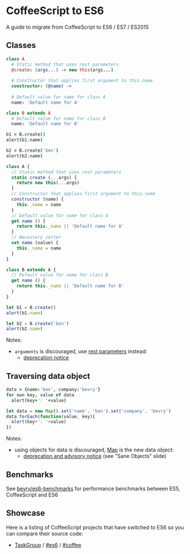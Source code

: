 # CoffeeScript to ES6

A guide to migrate from CoffeeScript to ES6 / ES7 / ES2015

## Classes

``` coffee
class A
  # Static method that uses rest parameters
  @create: (args...) -> new this(args...)
  
  # Constructor that applies first argument to this.name
  constructor: (@name) ->
  
  # Default value for name for class A
  name: 'Default name for A'

class B extends A
  # Default value for name for class B
  name: 'Default name for B'

b1 = B.create()
alert(b1.name)

b2 = B.create('ben')
alert(b2.name)
```

``` javascript
class A {
  // Static method that uses rest parameters
  static create (...args) {
    return new this(...args)
  }
  // Constructor that applies first argument to this.name
  constructor (name) {
    this._name = name
  }
  // Default value for name for class A
  get name () {
    return this._name || 'Default name for A'
  }
  // Necessary setter
  set name (value) {
    this._name = name
  }
}

class B extends A {
  // Default value for name for class B
  get name () {
    return this._name || 'Default name for B'
  }
}

let b1 = B.create()
alert(b1.name)

let b2 = B.create('ben')
alert(b2.name)
```

Notes:

- `arguments` is discouraged, use [rest parameters](https://babeljs.io/docs/learn-es6/#default-rest-spread) instead:
  - [deprecation notice](https://groups.google.com/forum/embed/?place=forum/strengthen-js#!topic/strengthen-js/2lW_VzHBfKw)


## Traversing data object

``` coffee
data = {name:'ben', company:'bevry'}
for own key, value of data
  alert(key+': '+value)
```

``` javascript
let data = new Map().set('name', 'ben').set('company', 'bevry')
data.forEach(function(value, key){
  alert(key+': '+value)
})
```

Notes:

- using objects for data is discouraged, [Map](https://babeljs.io/docs/learn-es6/#map-set-weak-map-weak-set) is the new data object:
  - [deprecation and advisory notice](https://drive.google.com/file/d/0B1v38H64XQBNT1p2XzFGWWhCR1k/view) (see "Sane Objects" slide)


## Benchmarks

See [bevry/es6-benchmarks](https://github.com/bevry/es6-benchmarks) for performance benchmarks between ES5, CoffeeScript and ES6


## Showcase

Here is a listing of CoffeeScript projects that have switched to ES6 so you can compare their source code:

- [TaskGroup](https://github.com/bevry/taskgroup) / [#es6](https://github.com/bevry/taskgroup/tree/es6) / [#coffee](https://github.com/bevry/taskgroup/tree/coffee)
